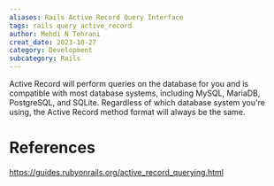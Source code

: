 ```yaml
---
aliases: Rails Active Record Query Interface
tags: rails query active_record
author: Mehdi N Tehrani
creat_date: 2023-10-27
category: Development
subcategory: Rails
---
```


Active Record will perform queries on the database for you and is compatible with most database systems, including MySQL, MariaDB, PostgreSQL, and SQLite. Regardless of which database system you're using, the Active Record method format will always be the same.

# References
https://guides.rubyonrails.org/active_record_querying.html
